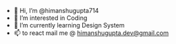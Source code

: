 - 👋 Hi, I’m @himanshugupta714
- 👀 I’m interested in Coding
- 🌱 I’m currently learning Design System
- 📫 to react mail me @ himanshugupta.dev@gmail.com

